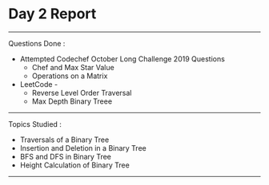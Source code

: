 # Day 2 Report

-------
Questions Done : 

* Attempted Codechef October Long Challenge 2019 Questions 
    - Chef and Max Star Value
    - Operations on a Matrix
* LeetCode -
    - Reverse Level Order Traversal
    - Max Depth Binary Treee
----

Topics Studied :

* Traversals of a Binary Tree
* Insertion and Deletion in a Binary Tree
* BFS and DFS in Binary Tree
* Height Calculation of Binary Tree

-----